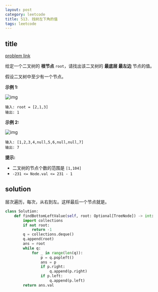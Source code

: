 ```yaml
---
layout: post
category: leetcode
title: 513. 找树左下角的值
tags: leetcode
---
```


## title
[problem link](https://leetcode.cn/problems/find-bottom-left-tree-value/description/)

给定一个二叉树的 **根节点** `root`，请找出该二叉树的 **最底层 最左边** 节点的值。

假设二叉树中至少有一个节点。

 

**示例 1:**

![img](https://cdn.jsdelivr.net/gh/mafulong/mdPic@vv5/v5/202502112041060.jpg)

```
输入: root = [2,1,3]
输出: 1
```

**示例 2:**

![img](https://cdn.jsdelivr.net/gh/mafulong/mdPic@vv5/v5/202502112041718.jpg)

```
输入: [1,2,3,4,null,5,6,null,null,7]
输出: 7
```

 

**提示:**

- 二叉树的节点个数的范围是 `[1,104]`
- `-231 <= Node.val <= 231 - 1` 

## solution

层次遍历，每次，从右到左。这样最后一个节点就是。

```python
class Solution:
    def findBottomLeftValue(self, root: Optional[TreeNode]) -> int:
        import collections
        if not root:
            return -1
        q = collections.deque()
        q.append(root)
        ans = root
        while q:
            for _ in range(len(q)):
                p = q.popleft()
                ans = p
                if p.right:
                    q.append(p.right)
                if p.left:
                    q.append(p.left)
        return ans.val
```

